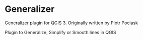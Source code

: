 # Generalizer
Generalizer plugin for QGIS 3. Originally written by Piotr Pociask

Plugin to Generalize, Simplify or Smooth lines in QGIS

